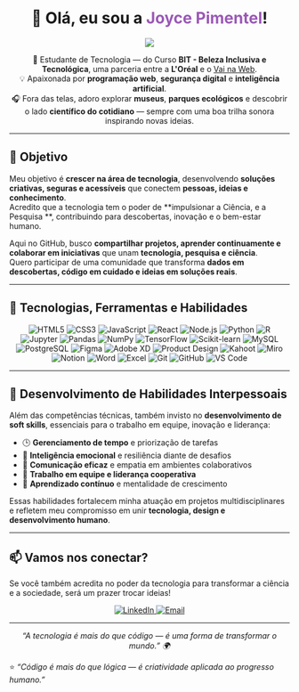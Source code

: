 <!-- ✨ Perfil de Joyce Pimentel ✨ -->

<h1 align="center">
  👋 Olá, eu sou a <span style="color:#9b59b6;">Joyce Pimentel</span>!
</h1>

<p align="center">
  <img src="https://br.pinterest.com/pin/371124825555553059/" />
</p>

<p align="center">
🌟 Estudante de Tecnologia — do Curso <b>BIT - Beleza Inclusiva e Tecnológica</b>, uma parceria entre a <b>L'Oréal</b> e o <a href="https://vainaweb.com.br/" target="_blank">Vai na Web</a>.<br>
💡 Apaixonada por <b>programação web</b>, <b>segurança digital</b> e <b>inteligência artificial</b>.<br>
🎧 Fora das telas, adoro explorar <b>museus</b>, <b>parques ecológicos</b> e descobrir o lado <b>científico do cotidiano</b> — sempre com uma boa trilha sonora inspirando novas ideias.
</p>

---

## 🎯 Objetivo  

Meu objetivo é **crescer na área de tecnologia**, desenvolvendo **soluções criativas, seguras e acessíveis** que conectem **pessoas, ideias e conhecimento**.  
Acredito que a tecnologia tem o poder de **impulsionar a Ciência, e a Pesquisa **, contribuindo para descobertas, inovação e o bem-estar humano.  

Aqui no GitHub, busco **compartilhar projetos, aprender continuamente e colaborar em iniciativas** que unam **tecnologia, pesquisa e ciência**.  
Quero participar de uma comunidade que transforma **dados em descobertas, código em cuidado e ideias em soluções reais**.  

---

## 🚀 Tecnologias, Ferramentas e Habilidades  

<p align="center">

  <!-- 💻 Desenvolvimento Web -->
  <img src="https://img.shields.io/badge/HTML5-E34F26?style=for-the-badge&logo=html5&logoColor=white" alt="HTML5"/>
  <img src="https://img.shields.io/badge/CSS3-1572B6?style=for-the-badge&logo=css3&logoColor=white" alt="CSS3"/>
  <img src="https://img.shields.io/badge/JavaScript-F7DF1E?style=for-the-badge&logo=javascript&logoColor=black" alt="JavaScript"/>
  <img src="https://img.shields.io/badge/React-20232A?style=for-the-badge&logo=react&logoColor=61DAFB" alt="React"/>
  <img src="https://img.shields.io/badge/Node.js-339933?style=for-the-badge&logo=nodedotjs&logoColor=white" alt="Node.js"/>

  <!-- 🧠 Ciência de Dados e Pesquisa -->
  <img src="https://img.shields.io/badge/Python-3776AB?style=for-the-badge&logo=python&logoColor=white" alt="Python"/>
  <img src="https://img.shields.io/badge/R-276DC3?style=for-the-badge&logo=r&logoColor=white" alt="R"/>
  <img src="https://img.shields.io/badge/Jupyter-F37626?style=for-the-badge&logo=jupyter&logoColor=white" alt="Jupyter"/>
  <img src="https://img.shields.io/badge/Pandas-150458?style=for-the-badge&logo=pandas&logoColor=white" alt="Pandas"/>
  <img src="https://img.shields.io/badge/NumPy-013243?style=for-the-badge&logo=numpy&logoColor=white" alt="NumPy"/>
  <img src="https://img.shields.io/badge/TensorFlow-FF6F00?style=for-the-badge&logo=tensorflow&logoColor=white" alt="TensorFlow"/>
  <img src="https://img.shields.io/badge/Scikit--learn-F7931E?style=for-the-badge&logo=scikit-learn&logoColor=white" alt="Scikit-learn"/>

  <!-- 🗄️ Banco de Dados -->
  <img src="https://img.shields.io/badge/MySQL-4479A1?style=for-the-badge&logo=mysql&logoColor=white" alt="MySQL"/>
  <img src="https://img.shields.io/badge/PostgreSQL-336791?style=for-the-badge&logo=postgresql&logoColor=white" alt="PostgreSQL"/>

  <!-- 🎨 Design e Experiência do Usuário -->
  <img src="https://img.shields.io/badge/Figma-F24E1E?style=for-the-badge&logo=figma&logoColor=white" alt="Figma"/>
  <img src="https://img.shields.io/badge/Adobe%20XD-470137?style=for-the-badge&logo=adobe-xd&logoColor=white" alt="Adobe XD"/>
  <img src="https://img.shields.io/badge/Product%20Design-FF4088?style=for-the-badge&logo=producthunt&logoColor=white" alt="Product Design"/>

  <!-- 🧩 Ferramentas de Aprendizagem e Colaboração -->
  <img src="https://img.shields.io/badge/Kahoot-46178F?style=for-the-badge&logo=kahoot&logoColor=white" alt="Kahoot"/>
  <img src="https://img.shields.io/badge/Miro-050038?style=for-the-badge&logo=miro&logoColor=yellow" alt="Miro"/>
  <img src="https://img.shields.io/badge/Notion-000000?style=for-the-badge&logo=notion&logoColor=white" alt="Notion"/>

  <!-- 📄 Ferramentas de Escritório e Documentação -->
  <img src="https://img.shields.io/badge/Microsoft%20Word-2B579A?style=for-the-badge&logo=microsoft-word&logoColor=white" alt="Word"/>
  <img src="https://img.shields.io/badge/Microsoft%20Excel-217346?style=for-the-badge&logo=microsoft-excel&logoColor=white" alt="Excel"/>

  <!-- 🧰 Controle de Versão e IDE -->
  <img src="https://img.shields.io/badge/Git-F05032?style=for-the-badge&logo=git&logoColor=white" alt="Git"/>
  <img src="https://img.shields.io/badge/GitHub-181717?style=for-the-badge&logo=github&logoColor=white" alt="GitHub"/>
  <img src="https://img.shields.io/badge/VS%20Code-007ACC?style=for-the-badge&logo=visualstudiocode&logoColor=white" alt="VS Code"/>

</p>

---

## 💬 Desenvolvimento de Habilidades Interpessoais  

Além das competências técnicas, também invisto no **desenvolvimento de soft skills**, essenciais para o trabalho em equipe, inovação e liderança:  

- 🕒 **Gerenciamento de tempo** e priorização de tarefas  
- 🧠 **Inteligência emocional** e resiliência diante de desafios  
- 💬 **Comunicação eficaz** e empatia em ambientes colaborativos  
- 🤝 **Trabalho em equipe e liderança cooperativa**  
- 🌱 **Aprendizado contínuo** e mentalidade de crescimento  

Essas habilidades fortalecem minha atuação em projetos multidisciplinares e refletem meu compromisso em unir **tecnologia, design e desenvolvimento humano**.

---

## 📫 Vamos nos conectar?

Se você também acredita no poder da tecnologia para transformar a ciência e a sociedade, será um prazer trocar ideias!  

<p align="center">
  <a href="https://www.linkedin.com/in/joyce-santo-0285a6122" target="_blank">
    <img src="https://img.shields.io/badge/LinkedIn-0A66C2?style=for-the-badge&logo=linkedin&logoColor=white" alt="LinkedIn"/>
  </a>
  <a href="mailto:joypimentelll@gmail.com">
    <img src="https://img.shields.io/badge/Email-D14836?style=for-the-badge&logo=gmail&logoColor=white" alt="Email"/>
  </a>
</p>

---
<p align="center"><i>“A tecnologia é mais do que código — é uma forma de transformar o mundo.” 🌍</i></p>

⭐ *“Código é mais do que lógica — é criatividade aplicada ao progresso humano.”*
